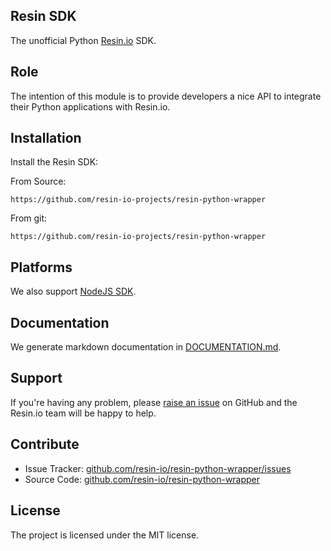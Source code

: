 Resin SDK
---------

The unofficial Python [Resin.io](https://resin.io/) SDK.

Role
----

The intention of this module is to provide developers a nice API to integrate their Python applications with Resin.io.

Installation
------------

Install the Resin SDK:

From Source:
```
https://github.com/resin-io-projects/resin-python-wrapper
```

From git:
```
https://github.com/resin-io-projects/resin-python-wrapper
```

Platforms
---------

We also support [NodeJS SDK](https://github.com/resin-io/resin-sdk).

Documentation
-------------

We generate markdown documentation in [DOCUMENTATION.md](https://github.com/resin-io-projects/resin-python-wrapper/blob/master/DOCUMENTATION.md).

Support
-------

If you're having any problem, please [raise an issue](https://github.com/resin-io-projects/resin-python-wrapper/issues/new) on GitHub and the Resin.io team will be happy to help.

Contribute
----------

- Issue Tracker: [github.com/resin-io/resin-python-wrapper/issues](https://github.com/resin-io-projects/resin-python-wrapper/issues)
- Source Code: [github.com/resin-io/resin-python-wrapper](https://github.com/resin-io-projects/resin-python-wrapper)

License
-------

The project is licensed under the MIT license.

